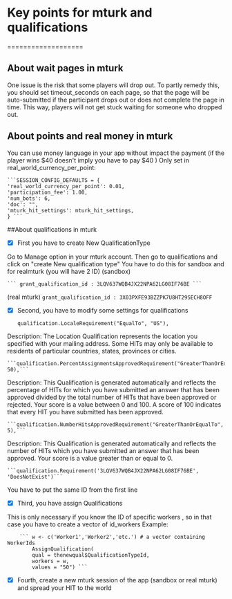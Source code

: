 # Key points for mturk and qualifications
===================
## About wait pages in mturk
One issue is the risk that some players will drop out.
To partly remedy this, you should set timeout_seconds on each page, so that the page will be auto-submitted if the participant drops out or does not complete the page in time.
This way, players will not get stuck waiting for someone who dropped out.

## About points and real money in mturk
You can use money language in your app without impact the payment (if the player wins $40 doesn't imply you have to pay $40 )
Only set in real_world_currency_per_point: 

	```SESSION_CONFIG_DEFAULTS = {
    'real_world_currency_per_point': 0.01,
    'participation_fee': 1.00,
    'num_bots': 6,
    'doc': "",
    'mturk_hit_settings': mturk_hit_settings,
	} ```

##About qualifications in mturk
- [x] First you have to create New QualificationType

Go to Manage option in your mturk account. Then go to qualifications and click on "create New qualification type"
You have to do this for sandbox and for realmturk (you will have 2 ID)
(sandbox)

    ``` grant_qualification_id : 3LQV637WQB4JX22NPA62LG08IF76BE ```

(real mturk)
    ``` grant_qualification_id : 3X03PXFE93BZZPK7U8HT29SECH8OFF ```

- [x] Second, you have to modify some settings for qualifications

     ``` qualification.LocaleRequirement("EqualTo", "US"), ```
	 
Description:	The Location Qualification represents the location you specified with your mailing address. 
Some HITs may only be available to residents of particular countries, states, provinces or cities.

	```qualification.PercentAssignmentsApprovedRequirement("GreaterThanOrEqualTo", 50),```
	
Description:	This Qualification is generated automatically and reflects the percentage of HITs for which 
you have submitted an answer that has been approved divided by the total number of HITs that have been approved or rejected. 
Your score is a value between 0 and 100. A score of 100 indicates that every HIT you have submitted has been approved.
	
	```qualification.NumberHitsApprovedRequirement("GreaterThanOrEqualTo", 5),```
	
Description:	This Qualification is generated automatically and reflects the number of HITs which you have submitted an answer that has been approved.
Your score is a value greater than or equal to 0.

	```qualification.Requirement('3LQV637WQB4JX22NPA62LG08IF76BE', 'DoesNotExist')```

You have to put the same ID from the first line

- [x] Third, you have assign Qualifications 

This is only necessary if you know the ID of specific workers , so in that case you have to create a vector of id_workers 
Example:

		``` w <- c('Worker1','Worker2','etc.') # a vector containing WorkerIds
			AssignQualification(
			qual = thenewqual$QualificationTypeId,
			workers = w,
			values = "50") ```
			
- [x] Fourth, create a new mturk session of the app (sandbox or real mturk) and spread your HIT to the world
